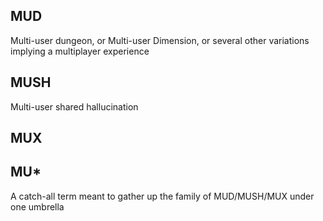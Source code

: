 ## MUD

Multi-user dungeon, or Multi-user Dimension, or several other variations implying a multiplayer experience

## MUSH

Multi-user shared hallucination

## MUX

## MU*

A catch-all term meant to gather up the family of MUD/MUSH/MUX under one umbrella
